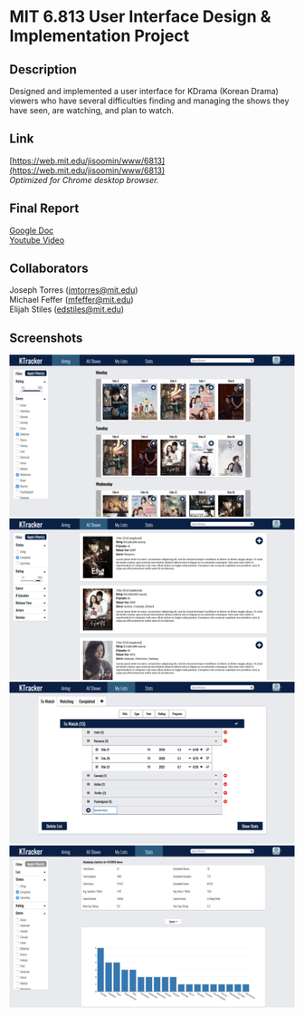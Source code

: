 # MIT 6.813 User Interface Design & Implementation Project

## Description
Designed and implemented a user interface for KDrama (Korean Drama) viewers who have several difficulties finding and managing the shows they have seen, are watching, and plan to watch.

## Link
[https://web.mit.edu/jisoomin/www/6813](https://web.mit.edu/jisoomin/www/6813)  
*Optimized for Chrome desktop browser.*

## Final Report
[Google Doc](https://docs.google.com/document/d/12vn-tF6EU1qznetFzvD9nW-E6NElGVAfDQ_KbEt26GY/edit?usp=sharing)  
[Youtube Video](https://youtu.be/uvOnMKvK4X8)

## Collaborators
Joseph Torres (<jmtorres@mit.edu>)  
Michael Feffer (<mfeffer@mit.edu>)  
Elijah Stiles (<edstiles@mit.edu>)

## Screenshots
![airing screenshot](screenshots/airing.png "Airing Page")
![all-shows screenshot](screenshots/all-shows.png "All Shows Page")
![my-lists screenshot](screenshots/my-lists.png "My Lists Page")
![stats screenshot](screenshots/stats.png "Stats Page")
